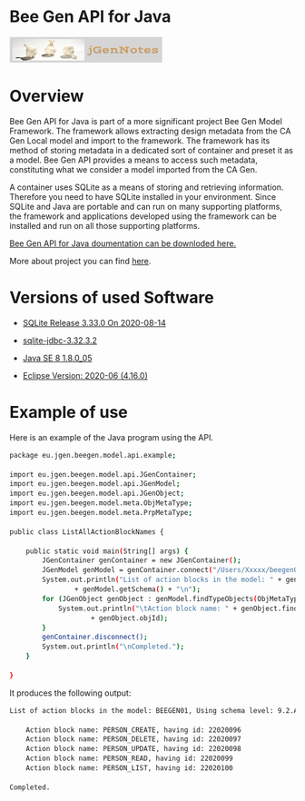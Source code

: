# Bee Gen API for Java

[![N|Solid](jgernnotes200x45.png)](http://www.jgen.eu/?p=900&preview=true)

Overview
========

Bee Gen API for Java is part of a more significant project Bee Gen Model Framework. The framework allows extracting design metadata from the CA Gen Local model and import to the framework. The framework has its method of storing metadata in a dedicated sort of container and preset it as a model. Bee Gen API provides a means to access such metadata, constituting what we consider a model imported from the CA Gen.

A container uses SQLite as a means of storing and retrieving information. Therefore you need to have SQLite installed in your environment. Since SQLite and Java are portable and can run on many supporting platforms, the framework and applications developed using the framework can be installed and run on all those supporting platforms.

[Bee Gen API for Java doumentation can be downloded here.](https://github.com/JGen-Notes/BeeGenAPIJava/blob/master/eu.jgen.beegen.model.api/BeeGenAPIDoc.zip)

More about project you can find [here](http://www.jgen.eu/?p=900&preview=true).

Versions of used Software
=========================

- [SQLite Release 3.33.0 On 2020-08-14](https://sqlite.org/index.html)

- [sqlite-jdbc-3.32.3.2](https://github.com/xerial/sqlite-jdbc/releases)

- [Java SE 8 1.8.0_05](https://www.oracle.com/java/technologies/javase-jre8-downloads.html)

- [Eclipse Version: 2020-06 (4.16.0)](https://www.eclipse.org/downloads/)

Example of use
==============

Here is an example of the Java program using the API.

```sh
package eu.jgen.beegen.model.api.example;

import eu.jgen.beegen.model.api.JGenContainer;
import eu.jgen.beegen.model.api.JGenModel;
import eu.jgen.beegen.model.api.JGenObject;
import eu.jgen.beegen.model.meta.ObjMetaType;
import eu.jgen.beegen.model.meta.PrpMetaType;

public class ListAllActionBlockNames {

	public static void main(String[] args) {
		JGenContainer genContainer = new JGenContainer();
		JGenModel genModel = genContainer.connect("/Users/Xxxxx/beegen01.ief/bee/BEEGEN01.db");
		System.out.println("List of action blocks in the model: " + genModel.getName() + ", Using schema level: "
				+ genModel.getSchema() + "\n");
		for (JGenObject genObject : genModel.findTypeObjects(ObjMetaType.ACBLKBSD)) {
			System.out.println("\tAction block name: " + genObject.findTextProperty(PrpMetaType.NAME) + ", having id: "
					+ genObject.objId);
		}
		genContainer.disconnect();
		System.out.println("\nCompleted.");
	}

}
```

It produces the following output:

```sh
List of action blocks in the model: BEEGEN01, Using schema level: 9.2.A6

	Action block name: PERSON_CREATE, having id: 22020096
	Action block name: PERSON_DELETE, having id: 22020097
	Action block name: PERSON_UPDATE, having id: 22020098
	Action block name: PERSON_READ, having id: 22020099
	Action block name: PERSON_LIST, having id: 22020100

Completed.
```
